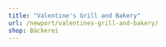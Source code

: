 ```yaml
---
title: "Valentine's Grill and Bakery"
url: /newport/valentines-grill-and-bakery/
shop: Bäckerei
---
```

